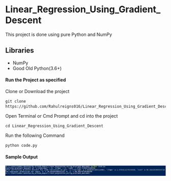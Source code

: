 # Linear_Regression_Using_Gradient_Descent

This project is done using pure Python and NumPy

## Libraries

- NumPy
- Good Old Python(3.6+)

#### Run the Project as specified

Clone or Download the project

```
git clone https://github.com/Rahulreigns016/Linear_Regression_Using_Gradient_Descent.git
```

Open Terminal or Cmd Prompt and cd into the project

```
cd Linear_Regression_Using_Gradient_Descent
```

Run the following Command

```
python code.py
```

#### Sample Output

<img src="img/shot1.jpg" alt="output">
